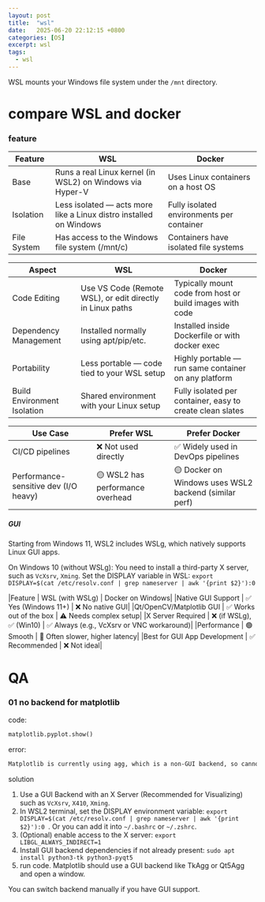 ```yaml
---
layout: post
title:  "wsl"
date:   2025-06-20 22:12:15 +0800
categories: [OS]
excerpt: wsl
tags:
  - wsl
---
```



WSL mounts your Windows file system under the `/mnt` directory.

# compare WSL and docker

### feature

| Feature     | WSL                                                                | Docker                                    |
| ----------- | ------------------------------------------------------------------ | ----------------------------------------- |
| Base        | Runs a real Linux kernel (in WSL2) on Windows via Hyper-V          | Uses Linux containers on a host OS        |
| Isolation   | Less isolated — acts more like a Linux distro installed on Windows | Fully isolated environments per container |
| File System | Has access to the Windows file system (/mnt/c)                     | Containers have isolated file systems     |

| Aspect                      | WSL                                                       | Docker                                                    |
| --------------------------- | --------------------------------------------------------- | --------------------------------------------------------- |
| Code Editing                | Use VS Code (Remote WSL), or edit directly in Linux paths | Typically mount code from host or build images with code  |
| Dependency Management       | Installed normally using apt/pip/etc.                     | Installed inside Dockerfile or with docker exec           |
| Portability                 | Less portable — code tied to your WSL setup               | Highly portable — run same container on any platform      |
| Build Environment Isolation | Shared environment with your Linux setup                  | Fully isolated per container, easy to create clean slates |

| Use Case                              | Prefer WSL                      | Prefer Docker                                        |
| ------------------------------------- | ------------------------------- | ---------------------------------------------------- |
| CI/CD pipelines                       | ❌ Not used directly             | ✅ Widely used in DevOps pipelines                    |
| Performance-sensitive dev (I/O heavy) | 🟡 WSL2 has performance overhead | 🟡 Docker on Windows uses WSL2 backend (similar perf) |

##### GUI

Starting from Windows 11, WSL2 includes WSLg, which natively supports Linux GUI apps.

On Windows 10 (without WSLg): You need to install a third-party X server, such as `VcXsrv`, `Xming`. Set the DISPLAY variable in WSL: `export DISPLAY=$(cat /etc/resolv.conf | grep nameserver | awk '{print $2}'):0`

|Feature | WSL (with WSLg) | Docker on Windows|
|Native GUI Support | ✅ Yes (Windows 11+) | ❌ No native GUI|
|Qt/OpenCV/Matplotlib GUI | ✅ Works out of the box | ⚠️ Needs complex setup|
|X Server Required | ❌ (if WSLg), ✅ (Win10) | ✅ Always (e.g., VcXsrv or VNC workaround)|
|Performance | 🟢 Smooth | 🔴 Often slower, higher latency|
|Best for GUI App Development | ✅ Recommended | ❌ Not ideal|

# QA

### 01 no backend for matplotlib

code:

```py
matplotlib.pyplot.show()
```

error:

```bash
Matplotlib is currently using agg, which is a non-GUI backend, so cannot show the figure.
```

solution

1. Use a GUI Backend with an X Server (Recommended for Visualizing) such as `VcXsrv`, `X410`, `Xming`.
2. In WSL2 terminal, set the DISPLAY environment variable: `export DISPLAY=$(cat /etc/resolv.conf | grep nameserver | awk '{print $2}'):0
`. Or you can add it into `~/.bashrc` or `~/.zshrc`.
3. (Optional) enable access to the X server: `export LIBGL_ALWAYS_INDIRECT=1`
4. Install GUI backend dependencies if not already present: `sudo apt install python3-tk python3-pyqt5`
5. run code. Matplotlib should use a GUI backend like TkAgg or Qt5Agg and open a window.

You can switch backend manually if you have GUI support.
